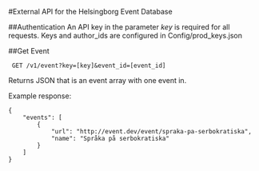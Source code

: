 #External API for the Helsingborg Event Database

##Authentication
An API key in the parameter *key* is required for all requests. Keys and author_ids are configured in Config/prod_keys.json

##Get Event
     
     GET /v1/event?key=[key]&event_id=[event_id]

 Returns JSON that is an event array with one event in.

 Example response:

    {
        "events": [
            {
                "url": "http://event.dev/event/spraka-pa-serbokratiska",
                "name": "Språka på serbokratiska"
            }
        ]
    }
